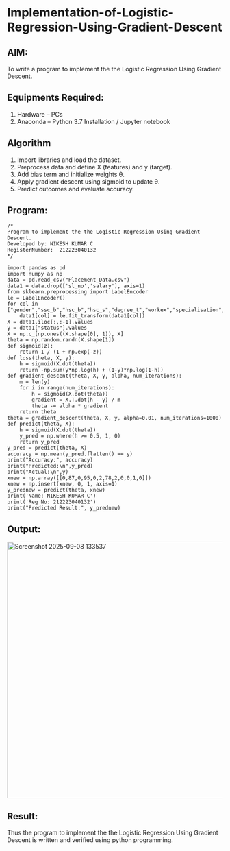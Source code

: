 # Implementation-of-Logistic-Regression-Using-Gradient-Descent

## AIM:
To write a program to implement the the Logistic Regression Using Gradient Descent.

## Equipments Required:
1. Hardware – PCs
2. Anaconda – Python 3.7 Installation / Jupyter notebook

## Algorithm

1. Import libraries and load the dataset.
2. Preprocess data and define X (features) and y (target).
3. Add bias term and initialize weights θ.
4. Apply gradient descent using sigmoid to update θ.
5. Predict outcomes and evaluate accuracy.
   
## Program:
```
/*
Program to implement the the Logistic Regression Using Gradient Descent.
Developed by: NIKESH KUMAR C
RegisterNumber:  212223040132
*/
```

```
import pandas as pd
import numpy as np
data = pd.read_csv("Placement_Data.csv")
data1 = data.drop(['sl_no','salary'], axis=1)
from sklearn.preprocessing import LabelEncoder
le = LabelEncoder()
for col in ["gender","ssc_b","hsc_b","hsc_s","degree_t","workex","specialisation","status"]:
    data1[col] = le.fit_transform(data1[col])
X = data1.iloc[:,:-1].values
y = data1["status"].values
X = np.c_[np.ones((X.shape[0], 1)), X]
theta = np.random.randn(X.shape[1])
def sigmoid(z):
    return 1 / (1 + np.exp(-z))
def loss(theta, X, y):
    h = sigmoid(X.dot(theta))
    return -np.sum(y*np.log(h) + (1-y)*np.log(1-h))
def gradient_descent(theta, X, y, alpha, num_iterations):
    m = len(y)
    for i in range(num_iterations):
        h = sigmoid(X.dot(theta))
        gradient = X.T.dot(h - y) / m
        theta -= alpha * gradient
    return theta
theta = gradient_descent(theta, X, y, alpha=0.01, num_iterations=1000)
def predict(theta, X):
    h = sigmoid(X.dot(theta))
    y_pred = np.where(h >= 0.5, 1, 0)
    return y_pred
y_pred = predict(theta, X)
accuracy = np.mean(y_pred.flatten() == y)
print("Accuracy:", accuracy)
print("Predicted:\n",y_pred)
print("Actual:\n",y)
xnew = np.array([[0,87,0,95,0,2,78,2,0,0,1,0]])
xnew = np.insert(xnew, 0, 1, axis=1) 
y_prednew = predict(theta, xnew)
print('Name: NIKESH KUMAR C')
print('Reg No: 212223040132')
print("Predicted Result:", y_prednew)
```

## Output:

<img width="1027" height="598" alt="Screenshot 2025-09-08 133537" src="https://github.com/user-attachments/assets/05444e2a-f02e-4be0-956e-8855af5399ad" />


## Result:
Thus the program to implement the the Logistic Regression Using Gradient Descent is written and verified using python programming.

